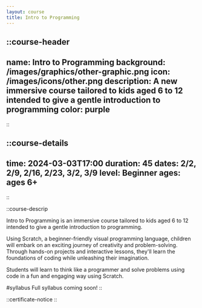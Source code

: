 ```yaml
---
layout: course
title: Intro to Programming
---
```


::course-header
---
name: Intro to Programming
background: /images/graphics/other-graphic.png
icon: /images/icons/other.png
description: A new immersive course tailored to kids aged 6 to 12 intended to give a gentle introduction to programming
color: purple
---
::

::course-details
---
time: 2024-03-03T17:00
duration: 45
dates: 2/2, 2/9, 2/16, 2/23, 3/2, 3/9
level: Beginner
ages: ages 6+
---
::

::course-descrip

Intro to Programming is an immersive course tailored to kids aged 6 to 12 intended to give a gentle introduction to programming.

Using Scratch, a beginner-friendly visual programming language, children will embark on an exciting journey of creativity and problem-solving. Through hands-on projects and interactive lessons, they'll learn the foundations of coding while unleashing their imagination.

Students will learn to think like a programmer and solve problems using code in a fun and engaging way using Scratch.

#syllabus
Full syllabus coming soon!
::

::certificate-notice
::